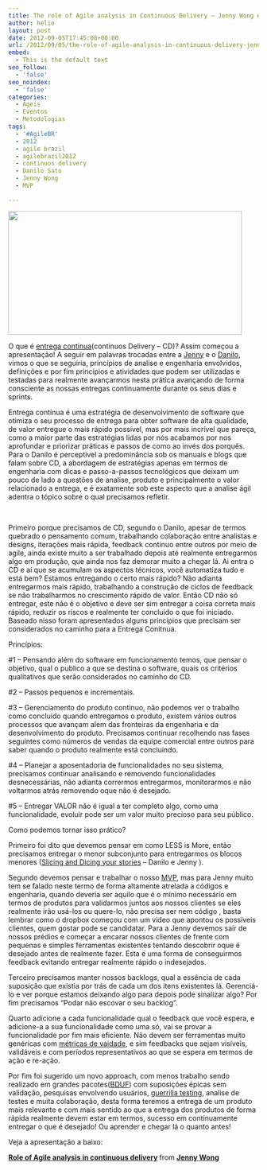 ```yaml
---
title: The role of Agile analysis in Continuous Delivery – Jenny Wong e Danilo Sato
author: helio
layout: post
date: 2012-09-05T17:45:08+00:00
url: /2012/09/05/the-role-of-agile-analysis-in-continuous-delivery-jenny-wong-e-danilo-sato/
embed:
  - This is the default text
seo_follow:
  - 'false'
seo_noindex:
  - 'false'
categories:
  - Ageis
  - Eventos
  - Metodologias
tags:
  - '#AgileBR'
  - 2012
  - agile brazil
  - agilebrazil2012
  - continuos delivery
  - Danilo Sato
  - Jenny Wong
  - MVP

---
```

[<img class="aligncenter size-full wp-image-596" src="http://www.helmed.net/blog/wp-content/uploads/2012/09/Screen-Shot-2012-09-05-at-3.07.27-PM.png" alt="" width="470" height="249" srcset="http://www.helmed.net/blog/wp-content/uploads/2012/09/Screen-Shot-2012-09-05-at-3.07.27-PM.png 470w, http://www.helmed.net/blog/wp-content/uploads/2012/09/Screen-Shot-2012-09-05-at-3.07.27-PM-300x158.png 300w" sizes="(max-width: 470px) 100vw, 470px" />][1]

O que é <a title="Continuos Delivery" href="http://en.wikipedia.org/wiki/Continuous_delivery" target="_blank">entrega continua</a>(continuos Delivery &#8211; CD)? Assim começou a apresentação! A seguir em palavras trocadas entre a <a title="Jenny Wong - Twitter" href="http://twitter.com/jenny_wong" target="_blank">Jenny</a> e o <a title="Danilo Sato - Blog" href="http://www.dtsato.com/blog/" target="_blank">Danilo</a>, vimos o que se seguiria, princípios de analise e engenharia envolvidos, definições e por fim princípios e atividades que podem ser utilizadas e testadas para realmente avançarmos nesta prática avançando de forma consciente as nossas entregas continuamente durante os seus dias e sprints.

Entrega contínua é uma estratégia de desenvolvimento de software que otimiza o seu processo de entrega para obter software de alta qualidade, de valor entregue o mais rápido possível, mas por mais incrível que pareça, como a maior parte das estratégias lidas por nós acabamos por nos aprofundar e priorizar práticas e passos de como ao invés dos porquês. Para o Danilo é perceptível a predominância sob os manuais e blogs que falam sobre CD, a abordagem de estratégias apenas em termos de engenharia com dicas e passo-a-passos tecnológicos que deixam um pouco de lado a questões de analise, produto e principalmente o valor relacionado a entrega, e é exatamente sob este aspecto que a analise ágil adentra o tópico sobre o qual precisamos refletir.

&nbsp;

Primeiro porque precisamos de CD, segundo o Danilo, apesar de termos quebrado o pensamento comum, trabalhando colaboração entre analistas e designs, iterações mais rápida, feedback continuo entre outros por meio de agile, ainda existe muito a ser trabalhado depois até realmente entregarmos algo em produção, que ainda nos faz demorar muito a chegar lá. Ai entra o CD e aí que se acumulam os aspectos técnicos, você automatiza tudo e está bem? Estamos entregando o certo mais rápido? Não adianta entregarmos mais rápido, trabalhando a construção de ciclos de feedback se não trabalharmos no crescimento rápido de valor. Então CD não só entregar, este não é o objetivo e deve ser sim entregar a coisa correta mais rápido, reduzir os riscos e realmente ter concluído o que foi iniciado. Baseado nisso foram apresentados alguns princípios que precisam ser considerados no caminho para a Entrega Conitnua.

Princípios:

#1 &#8211; Pensando além do software em funcionamento temos, que pensar o objetivo, qual o publico a que se destina o software, quais os critérios qualitativos que serão considerados no caminho do CD.

#2 &#8211; Passos pequenos e incrementais.

#3 &#8211; Gerenciamento do produto continuo, não podemos ver o trabalho como concluído quando entregamos o produto, existem vários outros processos que avançam alem das fronteiras da engenharia e da desenvolvimento do produto. Precisamos continuar recolhendo nas fases seguintes como números de vendas da equipe comercial entre outros para saber quando o produto realmente está concluindo.

#4 &#8211; Planejar a aposentadoria de funcionalidades no seu sistema, precisamos continuar analisando e removendo funcionalidades desnecessárias, não adianta corrermos entregarmos, monitorarmos e não voltarmos atrás removendo oque não é desejado.

#5 &#8211; Entregar VALOR não é igual a ter completo algo, como uma funcionalidade, evoluir pode ser um valor muito precioso para seu público.

Como podemos tornar isso prático?

Primeiro foi dito que devemos pensar em como LESS is More, então precisamos entregar o menor subconjunto para entregarmos os blocos menores ([Slicing and Dicing your stories][2] &#8211; Danilo e Jenny ).

Segundo devemos pensar e trabalhar o nosso <a title="Minimum viable product" href="http://en.wikipedia.org/wiki/Minimum_viable_product" target="_blank">MVP</a>, mas para Jenny muito tem se falado neste termo de forma altamente atrelada a códigos e engenharia, quando deveria ser aquilo que é o mínimo necessário em termos de produtos para validarmos juntos aos nossos clientes se eles realmente irão usá-los ou quere-lo, não precisa ser nem código , basta lembrar como o dropbox começou com um video que apontou os possíveis clientes, quem gostar pode se candidatar. Para a Jenny devemos sair de nossos prédios e começar a encarar nossos clientes de frente com pequenas e simples ferramentas existentes tentando descobrir oque é desejado antes de realmente fazer. Esta é uma forma de conseguirmos feedback evitando entregar realmente rápido o indesejados.

Terceiro precisamos manter nossos backlogs, qual a essência de cada suposição que existia por trás de cada um dos itens existentes lá. Gerenciá-lo e ver porque estamos deixando algo para depois pode sinalizar algo? Por fim precisamos &#8220;Podar não escovar o seu backlog&#8221;.

Quarto adicione a cada funcionalidade qual o feedback que você espera, e adicione-a a sua funcionalidade como uma só, vai se provar a funcionalidade por fim mais eficiente. Não devem ser ferramentas muito genéricas com <a title="Métricas de vaidade" href="http://techcrunch.com/2011/07/30/vanity-metrics/" target="_blank">métricas de vaidade</a>, e sim feedbacks que sejam visíveis, validáveis e com períodos representativos ao que se espera em termos de ação e re-ação.

Por fim foi sugerido um novo approach, com menos trabalho sendo realizado em grandes pacotes(<a title="Big Design Up Front" href="http://en.wikipedia.org/wiki/Big_Design_Up_Front" target="_blank">BDUF</a>) com suposições épicas sem validação, pesquisas envolvendo usuários, <a title="Guerilla Testing" href="http://www.slideshare.net/andybudd/guerilla-usability-testing" target="_blank">guerrilla testing</a>, analise de testes e muita colaboração, desta forma teremos a entrega de um produto mais relevante e com mais sentido ao que a entrega dos produtos de forma rápida realmente devem estar em termos, sucesso em continuamente entregar o que é desejado! Ou aprender e chegar lá o quanto antes!

Veja a apresentação a baixo:

<div style="margin-bottom:5px">
  <strong> <a href="http://www.slideshare.net/JennyWong8/role-of-agile-analysis-in-continuous-delivery" title="Role of Agile analysis in continuous delivery" target="_blank">Role of Agile analysis in continuous delivery</a> </strong> from <strong><a href="http://www.slideshare.net/JennyWong8" target="_blank">Jenny Wong</a></strong>
</div>

 [1]: http://www.helmed.net/blog/wp-content/uploads/2012/09/Screen-Shot-2012-09-05-at-3.07.27-PM.png
 [2]: http://www.slideshare.net/JennyWong8/slicing-and-dicing-your-user-stories "Slicing and Dicing user stories"